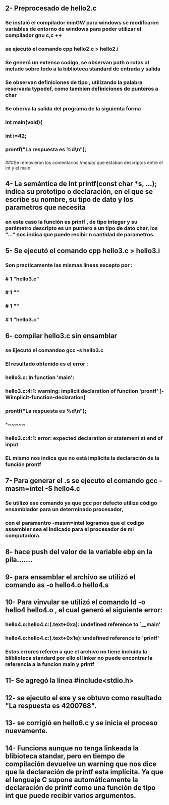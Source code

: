 ## 2- Preprocesado de hello2.c
### Se instaló el compilador minGW para windows se modifcaron variables de entorno de windows para poder utilizar el compilador gnu c,c ++
### se ejecutó el comando cpp hello2.c > hello2.i
### Se generó un extenso codigo, se observan path o rutas al include sobre todo a la biblioteca standard de entrada y salida
### Se observan definiciones de tipo , utilizando la palabra reservada typedef, como tambien definiciones de punteros a char
### Se oberva la salida del programa de la siguienta forma
### int main(void){
### int i=42;
### prontf("La respuesta es %d\n");
###
###Se removieron los comentarios /*medio*/ que estaban descriptos entre el int y el main
## 4- La semántica de int printf(const char *s, ...); indica su prototipo o declaración, en el que se escribe su nombre, su tipo de dato y los parametros que necesita
### en este caso la función es printf , de tipo integer y su parámetro descripto es un puntero a un tipo de dato char, los "..." nos indica que puede recibir n cantidad de parametros.
## 5- Se ejecutó el comando cpp hello3.c > hello3.i
### Son practicamente las mismas líneas excepto por :
### # 1 "hello3.c"
### # 1 "<built-in>"
### # 1 "<command-line>"
### # 1 "hello3.c"

## 6- compilar hello3.c sin ensamblar
### se Ejecutó el comandoo  gcc -s hello3.c
### El resultado obtenido es el error :
### hello3.c: In function 'main':
### hello3.c:4:1: warning: implicit declaration of function 'prontf' [-Wimplicit-function-declaration]
### prontf("La respuesta es %d\n");
### ^~~~~~
### hello3.c:4:1: error: expected declaration or statement at end of input
### EL mismo nos indica que no está implícita la declaración de la función prontf

## 7- Para generar el .s se ejecuto el comando gcc -masm=intel -S hello4.c 
### Se utilizó ese comando ya que gcc por defecto utiliza código ensamblador para un determinado procesador, 
### con el paramentro -masm=intel logramos que el codigo assembler sea el indicado para el procesador de mi computadora.

## 8- hace push del valor de la variable ebp en la pila.......

## 9- para ensamblar el archivo se utilizó el comando as -o hello4.o hello4.s

## 10- Para vinvular se utilizó el comando ld -o hello4 hello4.o , el cual generó el siguiente error:
### hello4.o:hello4.c:(.text+0xa): undefined reference to `__main'
### hello4.o:hello4.c:(.text+0x1e): undefined reference to `printf'
### Estos errores referen a que el archivo no tiene incluida la bliblioteca standard por ello el linker no puede encontrar la referencia a la funcion main y printf
## 11- Se agregó la linea #include<stdio.h>
## 12- se ejecuto el exe y se obtuvo como resultado "La respuesta es 4200768".
## 13- se corrigió en hello6.c y se inicia el proceso nuevamente.
## 14- Funciona aunque no tenga linkeada la blibioteca standar, pero en tiempo de compilación devuelve un warning que nos dice que la declaración de printf esta implícita. Ya que el lenguaje C supone automáticamente la declaración de printf como una función de tipo int que puede recibir varios argumentos.

